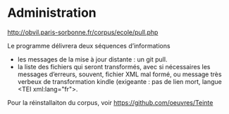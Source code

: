 # Administration

http://obvil.paris-sorbonne.fr/corpus/ecole/pull.php

Le programme délivrera deux séquences d’informations

* les messages de la mise à jour distante : un git pull.
* la liste des fichiers qui seront transformés, avec si nécessaires les messages d’erreurs, souvent, fichier XML mal formé, ou message très verbeux de transformation kindle (exigeante : pas de lien mort, langue &lt;TEI xml:lang="fr">.

Pour la réinstallaiton du corpus, voir
https://github.com/oeuvres/Teinte
